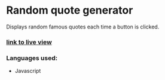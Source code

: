 # Random quote generator
Displays random famous quotes each time a button is clicked.

### [link to live view](https://indaqoo.github.io/fullstack-unit-1/)

### Languages used:
- Javascript
